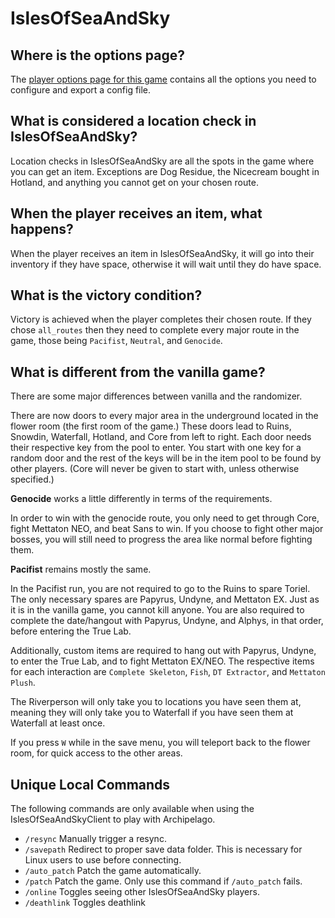 # IslesOfSeaAndSky

## Where is the options page?

The [player options page for this game](../player-options) contains all the options you need to configure and export a
config file.

## What is considered a location check in IslesOfSeaAndSky?

Location checks in IslesOfSeaAndSky are all the spots in the game where you can get an item. Exceptions are Dog Residue, 
the Nicecream bought in Hotland, and anything you cannot get on your chosen route.

## When the player receives an item, what happens?

When the player receives an item in IslesOfSeaAndSky, it will go into their inventory if they have space, otherwise it will 
wait until they do have space.

## What is the victory condition?

Victory is achieved when the player completes their chosen route. If they chose `all_routes` then they need to complete 
every major route in the game, those being `Pacifist`, `Neutral`, and `Genocide`.

## What is different from the vanilla game?

There are some major differences between vanilla and the randomizer. 

There are now doors to every major area in the underground located in the flower room (the first room of the game.)
These doors lead to Ruins, Snowdin, Waterfall, Hotland, and Core from left to right. 
Each door needs their respective key from the pool to enter. 
You start with one key for a random door and the rest of the keys will be in the item pool to be found by other players. 
(Core will never be given to start with, unless otherwise specified.) 


**Genocide** works a little differently in terms of the requirements. 

In order to win with the genocide route, you only need to get through Core, fight Mettaton NEO, and beat Sans to win. 
If you choose to fight other major bosses, you will still need to progress the area like normal before fighting them.

**Pacifist** remains mostly the same.

In the Pacifist run, you are not required to go to the Ruins to spare Toriel. The only necessary spares are Papyrus, 
Undyne, and Mettaton EX. Just as it is in the vanilla game, you cannot kill anyone. You are also required to complete 
the date/hangout with Papyrus, Undyne, and Alphys, in that order, before entering the True Lab.

Additionally, custom items are required to hang out with Papyrus, Undyne, to enter the True Lab, and to fight
Mettaton EX/NEO. The respective items for each interaction are `Complete Skeleton`, `Fish`, `DT Extractor`,
and `Mettaton Plush`.

The Riverperson will only take you to locations you have seen them at, meaning they will only take you to
Waterfall if you have seen them at Waterfall at least once.

If you press `W` while in the save menu, you will teleport back to the flower room, for quick access to the other areas.

## Unique Local Commands

The following commands are only available when using the IslesOfSeaAndSkyClient to play with Archipelago.

- `/resync` Manually trigger a resync.
- `/savepath` Redirect to proper save data folder. This is necessary for Linux users to use before connecting.
- `/auto_patch` Patch the game automatically.
- `/patch` Patch the game. Only use this command if `/auto_patch` fails.
- `/online` Toggles seeing other IslesOfSeaAndSky players.
- `/deathlink` Toggles deathlink
